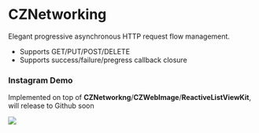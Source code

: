 # CZNetworking

Elegant progressive asynchronous HTTP request flow management.

* Supports GET/PUT/POST/DELETE
* Supports success/failure/pregress callback closure

### Instagram Demo 
Implemented on top of **CZNetworkng**/**CZWebImage**/**ReactiveListViewKit**, will release to Github soon

<img src="./Documents/CZInstagram.gif">
